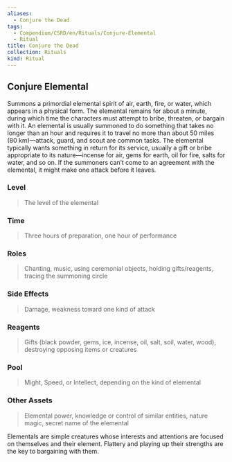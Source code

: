 ```yaml
---
aliases:
  - Conjure the Dead
tags:
  - Compendium/CSRD/en/Rituals/Conjure-Elemental
  - Ritual
title: Conjure the Dead
collection: Rituals
kind: Ritual
---
```

## Conjure Elemental
Summons a primordial elemental spirit of air, earth, fire, or water, which appears in a physical form. The elemental remains for about a minute, during which time the characters must attempt to bribe, threaten, or bargain with it. An elemental is usually summoned to do something that takes no longer than an hour and requires it to travel no more than about 50 miles (80 km)—attack, guard, and scout are common tasks. The elemental typically wants something in return for its service, usually a gift or bribe appropriate to its nature—incense for air, gems for earth, oil for fire, salts for water, and so on. If the summoners can’t come to an agreement with the elemental, it might make one attack before it leaves. 
### Level 
>The level of the elemental 
### Time 
>Three hours of preparation, one hour of performance 
### Roles 
>Chanting, music, using ceremonial objects, holding gifts/reagents, tracing the summoning circle 
### Side Effects 
>Damage, weakness toward one kind of attack 
### Reagents 
>Gifts (black powder, gems, ice, incense, oil, salt, soil, water, wood), destroying opposing items or creatures 
### Pool 
>Might, Speed, or Intellect, depending on the kind of elemental 
### Other Assets 
>Elemental power, knowledge or control of similar entities, nature magic, secret name of the elemental

Elementals are simple creatures whose interests and attentions are focused on themselves and their element. Flattery and playing up their strengths are the key to bargaining with them.
